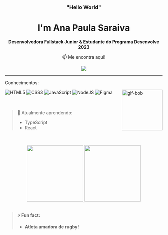 <h3 align="center"> "Hello World" </h3>
<h1 align="center"> I'm Ana Paula Saraiva </h1>

<p align="center"> <strong>Desenvolvedora Fullstack Junior & Estudante do Programa Desenvolve 2023</strong></p>
<p align="center"> 📫 Me encontra aqui! </p> 
<div align="center">
  <a href="https://www.linkedin.com/in/anapaulafsaraiva/"><img src="https://img.shields.io/badge/LinkedIn-0077B5?style=for-the-badge&logo=linkedin&logoColor=white"></a>
</div>

<hr>

<div>
  <p>Conhecimentos:</p>
  <img alt="HTML5" src="https://img.shields.io/badge/html5-%23E34F26.svg?style=for-the-badge&logo=html5&logoColor=white">
  <img alt="CSS3" src="https://img.shields.io/badge/CSS3-1572B6?style=for-the-badge&logo=css3&logoColor=white">
  <img alt="JavaScript" src="https://img.shields.io/badge/JavaScript-323330?style=for-the-badge&logo=javascript&logoColor=F7DF1E">
  <img alt="NodeJS" src="https://img.shields.io/badge/Node.js-43853D?style=for-the-badge&logo=node.js&logoColor=white">
  <img alt="Figma" src="https://img.shields.io/badge/Figma-F24E1E?style=for-the-badge&logo=figma&logoColor=white">
  <img alt="gif-bob" height="130" align="right" src="https://i.giphy.com/media/3o7abKhOpu0NwenH3O/giphy.webp"> 
</div>
<br>
<br>

> 🌱 Atualmente aprendendo:
>  - TypeScript
>  - React
  

<br>
<br>
<div align="center">
  <a href="https://github.com/AnaFSaraiva"> 
  <img height="180em" src="https://github-readme-stats.vercel.app/api?username=AnaFSaraiva&show_icons=true&theme=highcontrast&hide_rank=true">
  <img height="180em" src="https://github-readme-stats.vercel.app/api/top-langs/?username=AnaFSaraiva&show_icons=true&theme=highcontrast">
    </a>
</div>
<br>
  
> **⚡ Fun fact:**
> - **Atleta amadora de rugby!**
